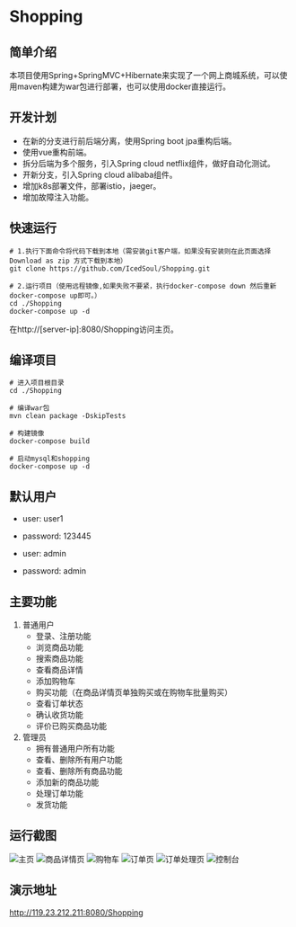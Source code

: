 # Shopping
## 简单介绍
本项目使用Spring+SpringMVC+Hibernate来实现了一个网上商城系统，可以使用maven构建为war包进行部署，也可以使用docker直接运行。

## 开发计划
- 在新的分支进行前后端分离，使用Spring boot jpa重构后端。
- 使用vue重构前端。
- 拆分后端为多个服务，引入Spring cloud netflix组件，做好自动化测试。
- 开新分支，引入Spring cloud alibaba组件。
- 增加k8s部署文件，部署istio，jaeger。
- 增加故障注入功能。

## 快速运行

```shell script
# 1.执行下面命令将代码下载到本地（需安装git客户端，如果没有安装则在此页面选择Download as zip 方式下载到本地）
git clone https://github.com/IcedSoul/Shopping.git

# 2.运行项目（使用远程镜像,如果失败不要紧，执行docker-compose down 然后重新docker-compose up即可。）
cd ./Shopping 
docker-compose up -d
```
在http://[server-ip]:8080/Shopping访问主页。

## 编译项目

```shell script
# 进入项目根目录
cd ./Shopping

# 编译war包
mvn clean package -DskipTests

# 构建镜像
docker-compose build

# 启动mysql和shopping
docker-compose up -d
```

## 默认用户
- user: user1
- password: 123445

- user: admin
- password: admin

## 主要功能
1. 普通用户
    - 登录、注册功能
    - 浏览商品功能
    - 搜索商品功能
    - 查看商品详情
    - 添加购物车
    - 购买功能（在商品详情页单独购买或在购物车批量购买）
    - 查看订单状态
    - 确认收货功能
    - 评价已购买商品功能
2. 管理员
    - 拥有普通用户所有功能
    - 查看、删除所有用户功能
    - 查看、删除所有商品功能
    - 添加新的商品功能
    - 处理订单功能
    - 发货功能

## 运行截图

![主页](https://xiaofengguo.oss-cn-hangzhou.aliyuncs.com/shoping-main.png)
![商品详情页](https://xiaofengguo.oss-cn-hangzhou.aliyuncs.com/shopping-detail.png)
![购物车](https://xiaofengguo.oss-cn-hangzhou.aliyuncs.com/shoping-car.png)
![订单页](https://xiaofengguo.oss-cn-hangzhou.aliyuncs.com/shoping-order.png)
![订单处理页](https://xiaofengguo.oss-cn-hangzhou.aliyuncs.com/shopping-handle.png)
![控制台](https://xiaofengguo.oss-cn-hangzhou.aliyuncs.com/shoping-main.png)

## 演示地址
http://119.23.212.211:8080/Shopping
